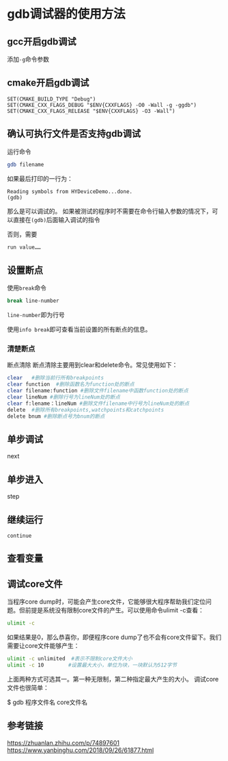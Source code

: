 # gdb调试器的使用方法

## gcc开启gdb调试

添加`-g`命令参数

## cmake开启gdb调试

```
SET(CMAKE_BUILD_TYPE "Debug")
SET(CMAKE_CXX_FLAGS_DEBUG "$ENV{CXXFLAGS} -O0 -Wall -g -ggdb")
SET(CMAKE_CXX_FLAGS_RELEASE "$ENV{CXXFLAGS} -O3 -Wall")
```

## 确认可执行文件是否支持gdb调试

运行命令

```bash
gdb filename
```

如果最后打印的一行为：
```
Reading symbols from HYDeviceDemo...done.
(gdb)
```

那么是可以调试的。
如果被测试的程序时不需要在命令行输入参数的情况下，可以直接在`(gdb)`后面输入调试的指令

否则，需要

```bash
run value……
```

## 设置断点

使用`break`命令

```bash
break line-number
```

`line-number`即为行号

使用`info break`即可查看当前设置的所有断点的信息。

### 清楚断点

断点清除
断点清除主要用到clear和delete命令。常见使用如下：

```bash
clear   #删除当前行所有breakpoints
clear function  #删除函数名为function处的断点
clear filename:function #删除文件filename中函数function处的断点
clear lineNum #删除行号为lineNum处的断点
clear f:lename：lineNum #删除文件filename中行号为lineNum处的断点
delete  #删除所有breakpoints,watchpoints和catchpoints
delete bnum #删除断点号为bnum的断点
```

## 单步调试

next

## 单步进入

step

## 继续运行

```
continue
```

## 查看变量


## 调试core文件

当程序core dump时，可能会产生core文件，它能够很大程序帮助我们定位问题。但前提是系统没有限制core文件的产生。可以使用命令ulimit -c查看：

```bash
ulimit -c
```

如果结果是0，那么恭喜你，即便程序core dump了也不会有core文件留下。我们需要让core文件能够产生：

```bash
ulimit -c unlimited  #表示不限制core文件大小
ulimit -c 10        #设置最大大小，单位为块，一块默认为512字节
```
上面两种方式可选其一。第一种无限制，第二种指定最大产生的大小。
调试core文件也很简单：

$ gdb 程序文件名 core文件名

## 参考链接

https://zhuanlan.zhihu.com/p/74897601
https://www.yanbinghu.com/2018/09/26/61877.html
